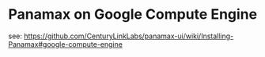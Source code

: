 # Panamax on Google Compute Engine

see: https://github.com/CenturyLinkLabs/panamax-ui/wiki/Installing-Panamax#google-compute-engine

